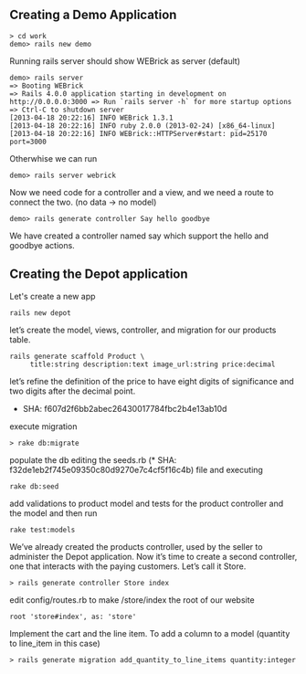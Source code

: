 ## Creating a Demo Application

	> cd work
	demo> rails new demo

Running rails server should show WEBrick as server (default)

	demo> rails server
	=> Booting WEBrick
	=> Rails 4.0.0 application starting in development on http://0.0.0.0:3000 => Run `rails server -h` for more startup options
	=> Ctrl-C to shutdown server
	[2013-04-18 20:22:16] INFO WEBrick 1.3.1
	[2013-04-18 20:22:16] INFO ruby 2.0.0 (2013-02-24) [x86_64-linux] [2013-04-18 20:22:16] INFO WEBrick::HTTPServer#start: pid=25170 port=3000

Otherwhise we can run

	demo> rails server webrick

Now we need code for a controller and a view, and we need a route to connect the two. (no data -> no model)

	demo> rails generate controller Say hello goodbye

We have created a controller named say which support the hello and goodbye actions.

## Creating the Depot application

Let's create a new app

	rails new depot

let’s create the model, views, controller, and migration for our products table.

	rails generate scaffold Product \
         title:string description:text image_url:string price:decimal

let’s refine the definition of the price to have eight digits of significance and two digits after the decimal point. 

* SHA: f607d2f6bb2abec26430017784fbc2b4e13ab10d

execute migration

	> rake db:migrate

populate the db editing the seeds.rb (* SHA: f32de1eb2f745e09350c80d9270e7c4cf5f16c4b) file and executing 

	rake db:seed

add validations to product model and tests for the product controller and the model and then run

	rake test:models


We’ve already created the products controller, used by the seller to administer the Depot application. Now it’s time to create a second controller, one that interacts with the paying customers. Let’s call it Store.
	
	> rails generate controller Store index

edit config/routes.rb to make /store/index the root of our website

	root 'store#index', as: 'store'

Implement the cart and the line item.
To add a column to a model (quantity to line_item in this case)

	> rails generate migration add_quantity_to_line_items quantity:integer

